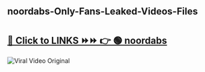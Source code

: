 
 ## noordabs-Only-Fans-Leaked-Videos-Files

# <h2><a href="https://mediaupload.pro?noordabs">🔗 Click to LINKS ⏩⏩ 👉 🟢 noordabs </a></h2>

<a href="https://mediaupload.pro?noordabs" rel="nofollow" data-target="animated-image.originalLink"><img src="https://i.ibb.co.com/xMMVF88/686577567.gif" alt="Viral Video Original" style="max-width: 100%; display: inline-block;" data-target="animated-image.originalImage"></a>